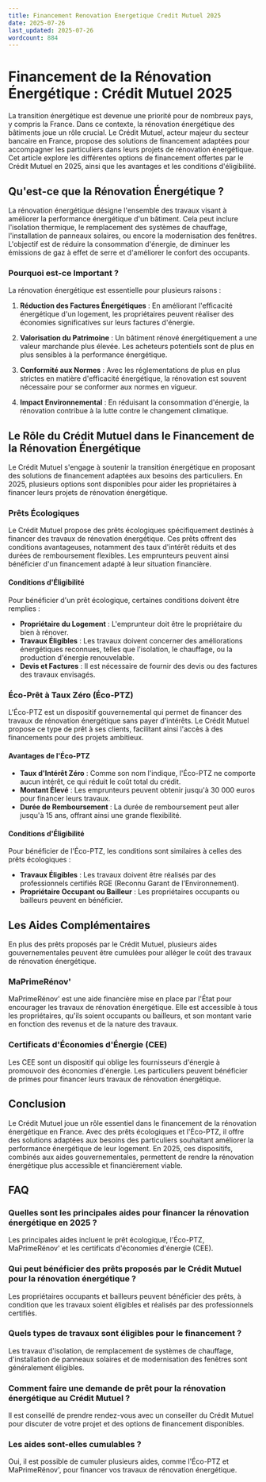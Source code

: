 ```yaml
---
title: Financement Renovation Energetique Credit Mutuel 2025
date: 2025-07-26
last_updated: 2025-07-26
wordcount: 884
---
```


# Financement de la Rénovation Énergétique : Crédit Mutuel 2025

La transition énergétique est devenue une priorité pour de nombreux pays, y compris la France. Dans ce contexte, la rénovation énergétique des bâtiments joue un rôle crucial. Le Crédit Mutuel, acteur majeur du secteur bancaire en France, propose des solutions de financement adaptées pour accompagner les particuliers dans leurs projets de rénovation énergétique. Cet article explore les différentes options de financement offertes par le Crédit Mutuel en 2025, ainsi que les avantages et les conditions d'éligibilité.

## Qu'est-ce que la Rénovation Énergétique ?

La rénovation énergétique désigne l'ensemble des travaux visant à améliorer la performance énergétique d'un bâtiment. Cela peut inclure l'isolation thermique, le remplacement des systèmes de chauffage, l'installation de panneaux solaires, ou encore la modernisation des fenêtres. L'objectif est de réduire la consommation d'énergie, de diminuer les émissions de gaz à effet de serre et d'améliorer le confort des occupants.

### Pourquoi est-ce Important ?

La rénovation énergétique est essentielle pour plusieurs raisons :

1. **Réduction des Factures Énergétiques** : En améliorant l'efficacité énergétique d'un logement, les propriétaires peuvent réaliser des économies significatives sur leurs factures d'énergie.
   
2. **Valorisation du Patrimoine** : Un bâtiment rénové énergétiquement a une valeur marchande plus élevée. Les acheteurs potentiels sont de plus en plus sensibles à la performance énergétique.

3. **Conformité aux Normes** : Avec les réglementations de plus en plus strictes en matière d'efficacité énergétique, la rénovation est souvent nécessaire pour se conformer aux normes en vigueur.

4. **Impact Environnemental** : En réduisant la consommation d'énergie, la rénovation contribue à la lutte contre le changement climatique.

## Le Rôle du Crédit Mutuel dans le Financement de la Rénovation Énergétique

Le Crédit Mutuel s'engage à soutenir la transition énergétique en proposant des solutions de financement adaptées aux besoins des particuliers. En 2025, plusieurs options sont disponibles pour aider les propriétaires à financer leurs projets de rénovation énergétique.

### Prêts Écologiques

Le Crédit Mutuel propose des prêts écologiques spécifiquement destinés à financer des travaux de rénovation énergétique. Ces prêts offrent des conditions avantageuses, notamment des taux d'intérêt réduits et des durées de remboursement flexibles. Les emprunteurs peuvent ainsi bénéficier d'un financement adapté à leur situation financière.

#### Conditions d'Éligibilité

Pour bénéficier d'un prêt écologique, certaines conditions doivent être remplies :

- **Propriétaire du Logement** : L'emprunteur doit être le propriétaire du bien à rénover.
- **Travaux Éligibles** : Les travaux doivent concerner des améliorations énergétiques reconnues, telles que l'isolation, le chauffage, ou la production d'énergie renouvelable.
- **Devis et Factures** : Il est nécessaire de fournir des devis ou des factures des travaux envisagés.

### Éco-Prêt à Taux Zéro (Éco-PTZ)

L'Éco-PTZ est un dispositif gouvernemental qui permet de financer des travaux de rénovation énergétique sans payer d'intérêts. Le Crédit Mutuel propose ce type de prêt à ses clients, facilitant ainsi l'accès à des financements pour des projets ambitieux.

#### Avantages de l'Éco-PTZ

- **Taux d'Intérêt Zéro** : Comme son nom l'indique, l'Éco-PTZ ne comporte aucun intérêt, ce qui réduit le coût total du crédit.
- **Montant Élevé** : Les emprunteurs peuvent obtenir jusqu'à 30 000 euros pour financer leurs travaux.
- **Durée de Remboursement** : La durée de remboursement peut aller jusqu'à 15 ans, offrant ainsi une grande flexibilité.

#### Conditions d'Éligibilité

Pour bénéficier de l'Éco-PTZ, les conditions sont similaires à celles des prêts écologiques :

- **Travaux Éligibles** : Les travaux doivent être réalisés par des professionnels certifiés RGE (Reconnu Garant de l’Environnement).
- **Propriétaire Occupant ou Bailleur** : Les propriétaires occupants ou bailleurs peuvent en bénéficier.

## Les Aides Complémentaires

En plus des prêts proposés par le Crédit Mutuel, plusieurs aides gouvernementales peuvent être cumulées pour alléger le coût des travaux de rénovation énergétique.

### MaPrimeRénov'

MaPrimeRénov' est une aide financière mise en place par l'État pour encourager les travaux de rénovation énergétique. Elle est accessible à tous les propriétaires, qu'ils soient occupants ou bailleurs, et son montant varie en fonction des revenus et de la nature des travaux.

### Certificats d'Économies d'Énergie (CEE)

Les CEE sont un dispositif qui oblige les fournisseurs d'énergie à promouvoir des économies d'énergie. Les particuliers peuvent bénéficier de primes pour financer leurs travaux de rénovation énergétique.

## Conclusion

Le Crédit Mutuel joue un rôle essentiel dans le financement de la rénovation énergétique en France. Avec des prêts écologiques et l'Éco-PTZ, il offre des solutions adaptées aux besoins des particuliers souhaitant améliorer la performance énergétique de leur logement. En 2025, ces dispositifs, combinés aux aides gouvernementales, permettent de rendre la rénovation énergétique plus accessible et financièrement viable.

## FAQ

### Quelles sont les principales aides pour financer la rénovation énergétique en 2025 ?

Les principales aides incluent le prêt écologique, l'Éco-PTZ, MaPrimeRénov' et les certificats d'économies d'énergie (CEE).

### Qui peut bénéficier des prêts proposés par le Crédit Mutuel pour la rénovation énergétique ?

Les propriétaires occupants et bailleurs peuvent bénéficier des prêts, à condition que les travaux soient éligibles et réalisés par des professionnels certifiés.

### Quels types de travaux sont éligibles pour le financement ?

Les travaux d'isolation, de remplacement de systèmes de chauffage, d'installation de panneaux solaires et de modernisation des fenêtres sont généralement éligibles.

### Comment faire une demande de prêt pour la rénovation énergétique au Crédit Mutuel ?

Il est conseillé de prendre rendez-vous avec un conseiller du Crédit Mutuel pour discuter de votre projet et des options de financement disponibles.

### Les aides sont-elles cumulables ?

Oui, il est possible de cumuler plusieurs aides, comme l'Éco-PTZ et MaPrimeRénov', pour financer vos travaux de rénovation énergétique.